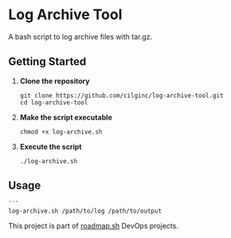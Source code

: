 # Log Archive Tool
A bash script to log archive files with tar.gz.

## Getting Started
1. **Clone the repository**
    ```
    git clone https://github.com/cilginc/log-archive-tool.git
    cd log-archive-tool
    ```

2. **Make the script executable**
    ```
    chmod +x log-archive.sh
    ```
3. **Execute the script**  
    ```
    ./log-archive.sh
    ```
## Usage
    ```
    log-archive.sh /path/to/log /path/to/output
This project is part of [roadmap.sh](https://roadmap.sh/projects/log-archive-tool) DevOps projects.
